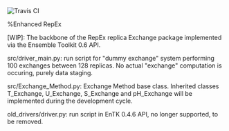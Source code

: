 
<img src="https://travis-ci.org/SrinivasMushnoori/RepEx_3.0.svg?branch=master" alt="Travis CI"/>

%Enhanced RepEx

[WIP]: The backbone of the RepEx replica Exchange package implemented via the Ensemble Toolkit 0.6 API.


src/driver_main.py: run script for "dummy exchange" system performing 100 exchanges between 128 replicas. No actual "exchange" computation is occuring, purely data staging.


src/Exchange_Method.py: Exchange Method base class. Inherited classes T_Exchange, U_Exchange, S_Exchange and pH_Exchange will be implemented during the development cycle.



old_drivers/driver.py: run script in EnTK 0.4.6 API, no longer supported, to be removed.
